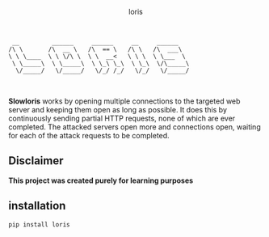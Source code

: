 <p align="center"> loris </p>

<br>


```
 __         ______     ______     __     ______   
/\ \       /\  __ \   /\  == \   /\ \   /\  ___\  
\ \ \____  \ \ \/\ \  \ \  __<   \ \ \  \ \___  \ 
 \ \_____\  \ \_____\  \ \_\ \_\  \ \_\  \/\_____\ 
  \/_____/   \/_____/   \/_/ /_/   \/_/   \/_____/
```


<br>

**Slowloris** works by opening multiple connections to the targeted web server and keeping them open as long as possible. It does this by continuously sending partial HTTP requests, none of which are ever completed. 
The attacked servers open more and connections open, waiting for each of the attack requests to be completed.

## Disclaimer
**This project was created purely for learning purposes**

## installation

```pip install loris ```
